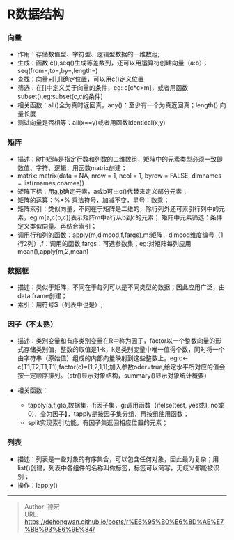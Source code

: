 # R数据结构


### 向量

* 作用：存储数值型、字符型、逻辑型数据的一维数组;
* 生成：函数 c(),seq()生成等差数列，还可以用运算符创建向量（a:b）；seq(from=,to=,by=,length=)
* 查找：向量&#43;[],[]确定位置，可以用c()定义位置
* 筛选：在[]中定义关于向量的条件，eg: c[c*c&gt;m]，或者用函数subset(),eg:subset(c,c的条件)
* 相关函数：all()全为真时返回真，any()：至少有一个为真返回真；length():向量长度
* 测试向量是否相等：all(x==y)或者用函数identical(x,y)

### 矩阵

* 描述：R中矩阵是指定行数和列数的二维数组，矩阵中的元素类型必须一致即数值、字符、逻辑，用函数matrix创建；
* matrix: matrix(data = NA, nrow = 1, ncol = 1, byrow = FALSE,
       dimnames = list(rnames,cnames))
* 矩阵下标：用[a,b](a行，b列)确定元素，a或b可由c()代替来定义部分元素；
* 矩阵的运算：%*% 乘法符号，加减不变，星号：数乘；
* 矩阵索引：类似向量，不同在于矩阵是二维的，除行列外还可索引行列中的元素，eg:m[a,c(b,c)]表示矩阵m中a行从b到c的元素；
矩阵中元素筛选：条件定义类似向量。再结合索引；
* 调用行和列的函数：apply(m,dimcod,f,fargs),m:矩阵，dimcod维度编号（1行2列）,f：调用的函数,fargs：可选参数集；eg:对矩阵每列应用mean(),apply(m,2,mean)

### 数据框
* 描述：类似于矩阵，不同在于每列可以是不同类型的数据；因此应用广泛，由data.frame创建；
* 索引：用符号$（列表中也是）;

### 因子（不太熟）
* 描述：类别变量和有序类别变量在R中称为因子，factor以一个整数向量的形式存储类别值，整数的取值是1-k，k是类别变量中唯一值得个数，同时将一个由字符串（原始值）组成的内部向量映射到这些整数上。eg:c&lt;-c(T1,T2,T1,T1),factor(c)=(1,2,1,1);加入参数oder=true,给定水平所对应的值会按一定顺序排列。（str()显示对象结构，summary()显示对象统计概要）

* 相关函数：
  * tapply(a,f,g)a,数据集，f:因子集，g:调用函数【ifelse(test, yes或1, no或0)，变为因子】，tapply是按因子集分组，再按组使用函数；
  * split实现索引功能，有因子集返回相应位置的元素；

### 列表
* 描述：列表是一些对象的有序集合，可以包含任何对象，因此最为复杂；用list()创建，列表中各组件的名称叫做标签，标签可以简写，无歧义都能被识别；
* 操作：lapply()



---

> Author: 德宏  
> URL: https://dehongwan.github.io/posts/r%E6%95%B0%E6%8D%AE%E7%BB%93%E6%9E%84/  

